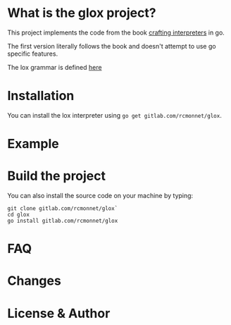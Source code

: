 
# What is the glox project?

This project implements the code from the book [crafting interpreters](https://craftinginterpreters.com) in go.

The first version literally follows the book and doesn't attempt to use go specific features.

The lox grammar is defined [here](grammar.md)

# Installation

You can install the lox interpreter using `go get gitlab.com/rcmonnet/glox`.

# Example

# Build the project

You can also install the source code on your machine by typing:

```
git clone gitlab.com/rcmonnet/glox`
cd glox
go install gitlab.com/rcmonnet/glox
```

# FAQ

# Changes

# License & Author
